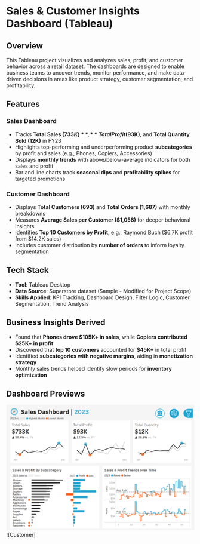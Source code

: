 # Sales & Customer Insights Dashboard (Tableau)

## Overview
This Tableau project visualizes and analyzes sales, profit, and customer behavior across a retail dataset. The dashboards are designed to enable business teams to uncover trends, monitor performance, and make data-driven decisions in areas like product strategy, customer segmentation, and profitability.

## Features

### Sales Dashboard
- Tracks **Total Sales ($733K)**, **Total Profit ($93K)**, and **Total Quantity Sold (12K)** in FY23
- Highlights top-performing and underperforming product **subcategories** by profit and sales (e.g., Phones, Copiers, Accessories)
- Displays **monthly trends** with above/below-average indicators for both sales and profit
- Bar and line charts track **seasonal dips** and **profitability spikes** for targeted promotions

### Customer Dashboard
- Displays **Total Customers (693)** and **Total Orders (1,687)** with monthly breakdowns
- Measures **Average Sales per Customer ($1,058)** for deeper behavioral insights
- Identifies **Top 10 Customers by Profit**, e.g., Raymond Buch ($6.7K profit from $14.2K sales)
- Includes customer distribution by **number of orders** to inform loyalty segmentation

## Tech Stack
- **Tool**: Tableau Desktop
- **Data Source**: Superstore dataset (Sample - Modified for Project Scope)
- **Skills Applied**: KPI Tracking, Dashboard Design, Filter Logic, Customer Segmentation, Trend Analysis

## Business Insights Derived
- Found that **Phones drove $105K+ in sales**, while **Copiers contributed $25K+ in profit**
- Discovered that **top 10 customers** accounted for **$45K+** in total profit
- Identified **subcategories with negative margins**, aiding in **monetization strategy**
- Monthly sales trends helped identify slow periods for **inventory optimization**

## Dashboard Previews

![Sales Dashboard](https://raw.githubusercontent.com/kavishsarse/Sales-Customer-Dashboard-Tableau/82df1635cebb40e2f46126ee9c848aeece3f94db/Sales%20Dashboard.png)
![Customer]
